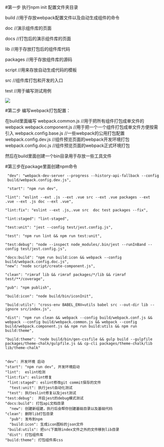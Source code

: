 #第一步 执行npm init 配置文件夹目录 

build //用于存放webpack配置文件以及自动生成组件的命令

doc //演示组件库的页面

docs //打包后的演示组件库的页面

lib //用于存放打包后的组件库代码 

packages //用于存放组件库的源码

script //用来存放自动生成代码的模板

src  //组件库打包和开发的入口 

test //用于编写测试用例


![](https://user-gold-cdn.xitu.io/2020/6/21/172d591bdb2b3a24?w=670&h=1068&f=png&s=46757)


#第二步 编写webpack打包配置：

在build里面编写
webpack.common.js  //用于把所有组件打包成单文件的webpack
webpack.component.js //用于把一个一个组件打包成单文件方便按需引入
webpack.config.base.js //一些webpack的公用打包配置
webpack.config.dev.js //组件预览页面的webpack开发环境打包
webpack.config.doc.js //组件预览页面的webpack正式环境打包

然后在build里面创建一个bin目录用于存放一些工具文件

#第三步在package里面创建npm命令

     "dev": "webpack-dev-server --progress --history-api-fallback --config
     build/webpack.config.dev.js",
 
     "start": "npm run dev",
 
    "lint": "eslint --ext .js --ext .vue src --ext .vue packages --ext .vue --ext .js doc --ext .vue",
 
    "lint:fix": "eslint --ext .js,.vue src  doc test packages --fix",
  
    "lint:staged": "lint-staged",
    
    "test:unit": "jest --config test/jest.config.js",
    
    "test": "npm run lint && npm run test:unit",
    
    "test:debug": "node --inspect node_modules/.bin/jest --runInBand --config test/jest.config.js",
    
    "docs:build": "npm run build:icon && webpack --config build/webpack.config.doc.js",
    "new": "node script/create-component.js",
    
    "clean": "rimraf lib && rimraf packages/*/lib && rimraf test/**/coverage",
    
    "pub": "npm publish",
    
    "build:icon": "node build/bin/iconInit", 
    
    "build:utils": "cross-env BABEL_ENV=utils babel src --out-dir lib --ignore src/index.js",
    
    "dist": "npm run clean && webpack --config build/webpack.conf.js && webpack --config build/webpack.common.js && webpack --config build/webpack.component.js && npm run build:utils && npm run build:theme",
    
    "build:theme": "node build/bin/gen-cssfile && gulp build --gulpfile
    packages/theme-chalk/gulpfile.js && cp-cli packages/theme-chalk/lib lib/theme-chalk"
    

    "dev": 开发环境 启动
    "start": "npm run dev", 开发环境启动
    "lint":  eslint检测
    "lint:fix": eslint修复
     "lint:staged": eslint修改git commit保存的文件
      "test:unit": 执行jest自动化测试
     "test": 执行eslint修复以及jest测试
    "test:debug":  开启jest的debug模式测试
    "docs:build": 打包api文档目录
      "new": 创建新组建，执行后会帮你创建基础目录以及基础代码
    "clean": 删除lib打包目录
      "pub": 发布到npm
      "build:icon": 生成icon图标的json文件
     "build:utils": 把src下面除index文件之外的文件移到lib目录
     "dist": 打包组件库
    "build:theme": 打包组件库css
    
    
    
    